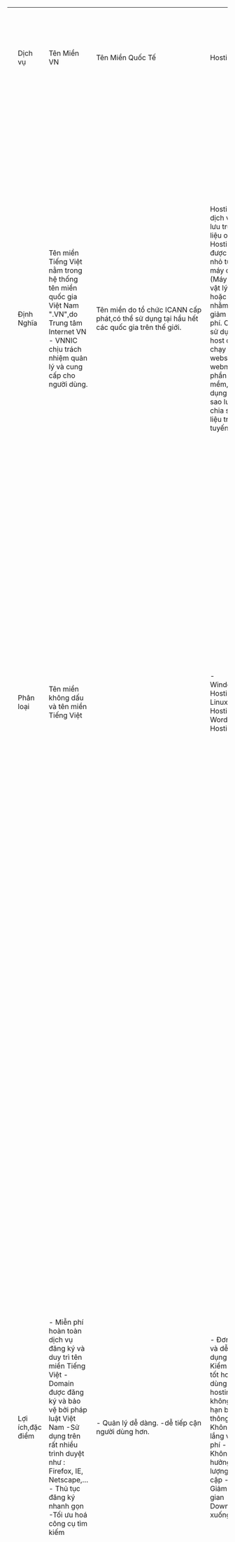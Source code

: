 ﻿| | | | | | | | | | | | | | | | |
|-|-|-|-|-|-|-|-|-|-|-|-|-|-|-|-|
| | | | | | | | | | | | | | | | |
| | | | | | | |Dịch Vụ Nhân Hòa Group| | | | | | | | |
| |Dịch vụ|Tên Miền VN|Tên Miền Quốc Tế|Hosting|UMAIL|Mail Server|Email Gsuite|SSL Certificate|Web4s|Website Wordpress|Bộ nhận diện thương hiệu|Tổng đài VFONE|Hóa Đơn Điện Tử|Hợp Đồng Điện Tử|Máy Chủ (Server)|
| |Định Nghĩa|Tên miền Tiếng Việt nằm trong hệ thống tên miền quốc gia Việt Nam ".VN",do Trung tâm Internet VN - VNNIC chịu trách nhiệm quản lý và cung cấp cho người dùng.|Tên miền do tổ chức ICANN cấp phát,có thể sử dụng tại hầu hết các quốc gia trên thế giới.|Hosting là dịch vụ lưu trữ dữ liệu online. Hosting được chia nhỏ từ máy chủ (Máy chủ vật lý hoặc VPS) nhằm giảm chi phí. Có thể sử dụng host để chạy website, webmail, phần mềm, ứng dụng hoặc sao lưu, chia sẻ dữ liệu trực tuyến.| Dịch vụ email theo tên miền giúp doanh nghiệp có thể kết nối, tương tác với khách hàng/ đối tác một cách dễ dàng, nhanh chóng và chuyên nghiệp hơn.|Là bưu điện kỹ thuật số,là một máy hoặc ứng dụng chịu trách nhiệm xử lý thư. Nói cách khác, một mail server hay còn gọi là máy chủ email, chịu trách nhiệm nhận và gửi email - đây chính là chức năng của nó.|bộ ứng dụng thân thiện người dùng, dễ sử dụng và giúp tiết kiệm chi phí cho doanh nghiệp. Bộ công cụ này cung cấp cho người dùng các tính năng từ email, lưu trữ google drive. Cho đến cuộc gọi video call, lập lịch hẹn, các thao tác văn bản lưu trữ theo thời gian thực.|SSL (Secure Sockets Layer)  là một tiêu chuẩn an ninh công nghệ toàn cầu tạo ra một liên kết giữa máy chủ web và trình duyệt. Liên kết này đảm bảo tất cả dữ liệu trao đổi giữa máy chủ web và trình duyệt luôn được bảo mật và an toàn.|Web4s (Web 4 step) là một giải pháp website doanh nghiệp và website thương mại điện tử toàn diện với đầy đủ tính năng vượt xa sự mong đợi với mức chi phí đầu tư và thời gian tối thiểu được cung cấp bởi Công ty Phần mềm Nhân Hòa dưới hình thức dịch vụ cho thuê website với tên miền riêng do khách hàng lựa chọn hoặc cung cấp. |Là mã nguồn thiết kế website chuyên nghiệp mở được viết bằng ngôn ngữ lập trình PHP, đồng thời sử dụng hệ quản trị cơ sở dữ liệu MySQL. Với WordPress, bạn có thể tạo trang web thương mại điện tử, cổng thông tin, portfolio online, diễn đàn thảo luận và những web tuyệt vời khác.| Là toàn bộ các yếu tố hữu hình của thương hiệu như logo, slogan, bộ nhận diện văn phòng, nhận diện tại điểm bán… Các yếu tố này được tạo nên từ những đường nét và màu sắc phối hợp với nhau một cách đồng bộ và khác biệt hoàn toàn với các thương hiệu khác, để lại ấn tượng trong tâm trí khách hàng. |Tổng đài điện thoại trên nền tảng điện toán đám mây giúp doanh nghiệp tiết kiệm hơn 50% tiền điện thoại hàng tháng. VFone có thể kết nối với các đầu số cố định/ 1900/ 1800 của các nhà mạng Việt Nam, cũng như tích hợp lên Website/ CRM giúp doanh nghiệp nâng cao hiệu quả bán hàng và CSKH.|Là tập hợp thông điệp dữ liệu về bán hàng hoá, cung ứng dịch vụ được tạo, lập, gửi, nhận, lưu trữ quản lý bằng phương tiện điện tử  Hóa đơn điện tử được khởi tạo, lập, xử lý trên hệ thống máy tính của tổ chức đã được cấp mã số thuế khi bán hàng hóa, dịch vụ và được lưu trữ trên máy tính của các bên theo quy định của pháp luật về giao dịch điện tử.|Hợp đồng điện tử là loại hợp đồng mà các bên thỏa thuận về việc xác lập, thay đổi hay là chấm dứt quyền nghĩa vụ được gửi đi, nhận lại và được lưu trữ trên các phương tiện điện tử như công nghệ điện, điện tử, kỹ thuật số, quang học và các phương tiện điện tử khác.|Server hay còn gọi là máy chủ là một hệ thống (phần mềm và phần cứng máy tính phù hợp) đáp ứng yêu cầu trên một mạng máy tính để cung cấp, hoặc hỗ trợ cung cấp một dịch vụ mạng. Các server có thể chạy trên một máy tính chuyên dụng, mà cũng thường được gọi là "máy chủ", hoặc nhiều máy tính nối mạng có khả năng máy chủ lưu trữ. Trong nhiều trường hợp, một máy tính có thể cung cấp nhiều dịch vụ và dịch vụ chạy đa dạng.|
| |Phân loại|Tên miền không dấu và tên miền Tiếng Việt| |- Windows Hosting - Linux Hosting - Wordpress Hosting| |Google Wordspace (Gsuite) và Microsoft (Email 365)| |- Comodo SLL - Geotrust SLL - Digicert SLL| | |- Logo chính - Logo màu thay thế - Logo ngang - Logo dọc| |Có mã và không có mã của cơ quan thuế.|- Phân loại theo công nghệ sử dụng - Phân loại theo chủ thể, mục đích, nội dung,…|Theo phương pháp xây dựng một hệ thống máy chủ, máy chủ chia làm 3 loại: - Máy chủ vật lý riêng (Dedicated Server) - Máy chủ ảo (VPS) - Máy chủ đám mây (Cloud Server) Theo chức năng, máy chủ được chia thành các loại sau: - Database servers (máy chủ cơ sở dữ liệu). - File servers  - Mail servers - Print servers - Web servers - Game servers - Application servers |
| |Lợi ích,đặc điểm|- Miễn phí hoàn toàn dịch vụ đăng ký và duy trì tên miền Tiếng Việt -Domain được đăng ký và bảo vệ bởi pháp luật Việt Nam -Sử dụng trên rất nhiều trình duyệt như : Firefox, IE, Netscape,…  - Thủ tục đăng ký nhanh gọn -Tối ưu hoá công cụ tìm kiếm|- Quản lý dễ dàng. -dễ tiếp cận người dùng hơn.|- Đơn giản và dễ sử dụng - Kiểm soát tốt hơn khi dùng hosting không giới hạn băng thông - Không lo lắng về chi phí - Không ảnh hưởng thời lượng truy cập - Giảm thời gian Downtime xuống|- Đảm bảo tính bảo mật - Hệ thống quản trị thuận tiện, chuyên nghiệp - Hoạt động ổn định - Gia tăng độ tin cậy cho địa chỉ mail|– Email server có thể xử lý số lượng lớn thư điện tử mỗi ngày.  – Có server riêng.  – Có tích hợp tính năng an toàn dữ liệu.  – Có hệ thống quản trị và quản lý các tài khoản riêng biệt cho nhân viên.  – Có thể cài đặt dung lượng tối đa cho từng mail.  – Có thể đổi mật khẩu khác nhau cho từng mail.  – Email server có khả năng chống virus và spam hiệu quả cao.  – Hỗ trợ Forwarder Email để cài đặt Email Offline.  – Có thể check mail trên cả webmail và Outlook Express.|- Tiết kiệm khá lớn chi phí cho việc lắp đặt phần cứng phần mềm, chi phí bảo trì,thuê nhân viên IT. - Dễ dàng tích hợp các ứng dụng liên quan nhờ nền tảng điện toán đám mây. - Không cần trả phí bản quyền - Liên lạc với đối tác(khách hàng) một cách dễ dàng|- Bảo mật và mã hóa các thông điệp trao đổi giữa trình duyệt và server. - Bảo mật các giao dịch giữa khách hàng và doanh nghiệp, các dịch vụ truy nhập hệ thống. - Bảo mật webmail và các ứng dụng như Outlook Web Acess, Exchange, và Office Communication Server. - Bảo mật các ứng dụng ảo hóa như Citrix Delivery Platform hoặc các ứng dụng điện toán mây. - Bảo mật dịch vụ FTP. - Bảo mật truy cập Control panel - Bảo mật các dịch vụ truyền dữ liệu trong mạng nội bộ, file sharing, extranet. - Bảo mật VPN Access Servers, Citrix Access Gateway. - Nâng cao hình ảnh, thương hiệu và uy tín doanh nghiệp - Nâng cao thứ hạng website trên kết quả tìm kiếm Google (SEO) - Tạo lợi thế cạnh tranh, tăng niềm tin của khách hàng đối với website, tăng số lượng giao dịch, giá trị giao dịch trực tuyến của khách hàng. Website không được xác thực và bảo mật sẽ luôn ẩn chứa nguy cơ bị xâm nhập dữ liệu, dẫn đến hậu quả khách hàng không tin tưởng sử dụng dịch vụ.| - Giảm tối đa chi phí quản lý website - Website ổn định, an toàn - Tương thích với mọi thiết bị - Phù hợp với nhiều ngành nghề với giao diện đa dạng - Cập nhật thông tin nhanh chóng - Tiếp cận khách hàng dễ dàng, tương tác ngay tức thời.|- Linh hoạt và dễ sử dụng  - Thân thiện với người dùng - Cung cấp chủ đề đa dạng, miễn phí - Trang web Wordpress thường có xếp hạng cao - Thân thiện trên nhiều thiết bị - Có cộng đồng hỗ trợ.|-  Định hình doanh nghiệp trong tâm trí khách hàng - Thuận lợi cho marketing - Giảm chi phí quảng cáo và khuyến mãi - Tăng doanh thu lợi nhuận - Tăng giá trị của công ty - Tạo niềm tự hào cho nhân viên - Tạo lợi thế cạnh tranh|- Tiết kiệm chi phí  - Sử dụng dễ dàng  - Mở rộng không giới hạn - Tạo dựng thương hiệu, nâng tầm vị thế DN,tạo lợi thế cạnh tranh với đối thủ.|- Giảm chi phí in ấn hóa đơn, lưu trữ hóa đơn, vận chuyển hóa đơn, nâng cao hiệu quả sản xuất, kinh doanh, tránh được tình trạng cháy, hỏng, mất hóa đơn. - Đảm bảo độ chính xác và an toàn cao, tránh tình trạng làm giả hóa đơn: quy trình xác thực hóa đơn khép kín với nhiều bước bảo mật giúp cho hóa đơn khó có thể bị giả mạo. - Tiết kiệm thời gian cho doanh nghiệp, Giảm thiểu các thủ tục hành chính: có thể tạo mẫu hóa đơn, phát hành hóa đơn ngay tại doanh nghiệp và gửi lên cơ quan thuế qua đường điện tử. - doanh nghiệp có thể tạo lập và gửi hóa đơn cho khách hàng ngay sau khi ký số thông qua nhiều hình thức như: gửi hóa đơn cho khách hàng qua hệ thống email tích hợp trên phần mềm, thông báo cho khách hàng nhận hóa đơn trên website, export ra file zip để gửi cho khách hàng qua hình thức gửi email thông thường.|– Thông tin được thể hiện dưới dạng dữ liệu điện tử: hợp đồng điện tử phải được thiết lập dưới dạng thông điệp dữ liệu theo quy định của Luật giao dịch điện tử 2005. Trong giao kết hợp đồng điện tử, trừ trường hợp các bên có thỏa thuận khác, đề nghị giao kết hợp đồng và chấp nhận giao kết hợp đồng có thể được thực hiện thông qua thông điệp dữ liệu.  – Tiết kiệm chi phí và thời gian: Mọi quá trình của hợp đồng đều được thực hiện trực tuyến không cần phải in ấn, quản lý hay lưu trữ một lượng hợp đồng hay có thể giảm thiểu tối đa thời gian khi không phải cần chuyển hợp đồng hay gặp trực tiếp để ký kết.  – Lưu trữ và tìm kiếm nhanh chóng: Với sự phát triển hiện đại của công nghệ thì việc lưu trữ và tra cứu thông tin của hợp đồng điện tử được thực hiện một cách tiện lợi và nhanh chóng hơn rất nhiều so với hợp đồng bằng giấy.|- Không bị hạn chế về mặt tài nguyên máy chủ, tăng không gian lưu trữ, băng thông, chịu được số lượng lớn người truy cập cùng lúc. - Không phải chia sẻ với người dùng khác - Được quyền cài đặt hệ và cấu hình theo nhu cầu riêng. - Khả năng bảo mật cao, hạn chế được các cuộc tấn công mạng. - Quản trị từ xa hoặc trực tiếp dễ dàng|
| |Đối tượng khách hàng thường hay sử dụng|Các tổ chức, cá nhân không hoạt động ở Việt Nam|Các cá nhân, tổ chức trên thế giới|Các cá nhân, tổ chức|Các tổ chức, doanh nghiệp|Các tổ chức,doanh nghiệp|Các tổ chức,doanh nghiệp|Các cá nhân, tổ chức, doanh nghiệp|Các cá nhân, tổ chức, doanh nghiệp|Các tổ chức, doanh nghiệp|Các tổ chức, doanh nghiệp|Các tổ chức, doanh nghiệp|Các tổ chức, doanh nghiệp|Các tổ chức, doanh nghiệp|Các cá nhân, tổ chưc, doanh nghiệp|
| |Thời hạn|Không giới hạn thời hạn|Từ 1-10 năm|Không giới hạn| | | | | | | | | | | |
| |Các thuật ngữ liên quan|-VNNIC (Vietnam Internet Network Information) : Trung tâm Internet Việt Nam - Whois : Phương thức dùng để tra cứu thông tin tên miền - Contact : Người sở hữu tên miền, được ghi trong bản ghi Whois.|- DNS (Domain Name System) : Hệ thống phân giải tên miền,cho phép thiết lập tương ứng giữa IP và tên miền trên Internet - Whois : Phương thức dùng để tra cứu thông tin tên miền - Contact : Người sở hữu tên miền, được ghi trong bản ghi Whois.|- Hosting : máy chủ chứa mã nguồn, dữ liệu của website - Cpanel, Direct Admin, Parallels Plesk Panel : là trình quản lý hosting. - Disk Space : là dung lượng lưu trữ, tương tự dung lượng lưu trữ trên máy tính| |- TLS Mail Server : bảo mật tầng truyền tải (Transport Layer Security). TLS hoạt động cùng với tầng ổ bảo mật SHL (Secure Sockets Layer). Mục đích chính cung cấp phương thức vận chuyển mã hoá cho đăng nhập được chứng thực của SASL. - SASL Mail Server : SASL là lớp xác thực và bảo mật đơn giản (Simple Authentication and Security Layer). Để xác thực người dùng. SASL thực hiện xác thực, sau đó TLS cung cấp vận chuyển mã hoá dữ liệu xác thực. -  Webmail  : email trên nền website. Một số webmail mà các bạn có thường thấy như hotmail, gmail, yahoo mail. Webmail cho phép người dùng truy cập email bất cứ lúc nào.| |- DV SSL (Domain Validation) : chứng chỉ xác thực tên miền - OV SSL (Organization Validation) : chứng chỉ xác thực tổ chức - EV SSL (Extended Validation) : chứng chỉ xác thực mở rộng - SANs SSL (Subject Alternative Names) : chứng chỉ được thiết kế dành riêng cho các ứng dụng Communication của Microsoft như Microsoft Exchange Server, Microsoft Office Communications - Wildcard SSL (Wildcard SSL Certificate):  chỉ một chứng chỉ Wildcard SSL duy nhất có thể được cấp cho vô số các tên miền phụ không giới hạn.I10| | | |- VoIP (Voice over Internet Protocol) :  công nghệ truyền tiếng nói của con người qua mạng máy tính sử dụng bộ giao thức TCP/IP,  sử dụng các gói dữ liệu IP với thông tin được truyền tải là mã hoá của âm thanh - Inbound và Outbound : Inbound là nói đến cuộc gọi mà doanh nghiệp tiếp nhận từ các khách hàng bên ngoài. Còn Outbound là các cuộc gọi mà doanh nghiệp chủ động liên lạc đến khách hàng, hoặc còn có cách gọi ngắn gọn khác là "call in" & "call out". -  CRM (Customer Relationship Management) : phần mềm có khả năng lưu trữ, tích hợp và đồng bộ dữ liệu của khách hàng, có thể kể đến như: thông tin cơ bản, lịch sử tương tác qua các kênh, phân loại khách hàng..|- Tiêu hủy hóa đơn điện tử là làm cho hóa đơn điện tử không thể truy cập và tham chiếu đến thông tin chứa trong nó. - Huỷ hoá đơn điện tử là hình thức xóa dữ liệu hoá đơn trên các thiết bị điện tử hay sao lưu trực tuyến, để không thể truy xem hoá đơn theo mọi hình thức. Việc hủy hóa đơn điện tử sẽ làm cho hóa đơn đó không có giá trị sử dụng nữa. - Phát hành hóa đơn điện tử là thao tác người dùng thực hiện ký số thành công lên hóa đơn để hóa đơn có giá trị pháp lý kể từ thời điểm ký. Nhiều người dùng vẫn quen dùng thuật ngữ xuất hóa đơn thay cho phát hành hóa đơn, về bản chất, 2 thuật ngữ này được hiểu là giống nhau.|- “Văn bản điện tử” là văn bản dưới dạng thông điệp dữ liệu14 được tạo lập hoặc được số hóa từ văn bản giấy và trình bày đúng thể thức, kỹ thuật, định dạng theo quy định. -  “Xác thực điện tử” - e-Authentication là việc xác minh danh tính điện tử của người sử dụng, là điều kiện bắt buộc để cho phép thực hiện giao dịch điện tử hay là việc kiểm tra định danh điện tử của cá nhân hoặc tổ chức để cho phép truy cập vào các dịch vụ hoặc tài nguyên của hệ thống thông tin. -  “Phương tiện xác thực” - Authenticator là phương tiện có chứa yếu tố xác thực mà cá nhân hoặc tổ chức sở hữu và kiểm soát, được sử dụng để xác thực định danh của cá nhân, tổ chức đó.|- CPU (Central Processing Unit) : Bộ xử lý trung tâm - SaaS (Software as a Service) : phần mềm dạng dịch vụ,là mô hình phân phối phần mềm qua điện toán đám mây. - PaaS (Platform as a Service) : Nền tảng dịch vụ , cung cấp môi trường thực hiện các chương trình thiết yếu hay cơ sở dữ liệu để chạy phần mềm ứng dụng. - IaaS (Infrastructure as a Service) : Dịch vụ cơ sở hạ tầng , cung cấp cơ sở hạ tầng công nghệ thông tin thông qua internet bằng cách sử dụng các kĩ thuật công nghệ ảo hóa.|
| |Một số câu hỏi thường gặp|- Tên miền là gì ? -Tên miền ".VN" bao gồm những tên miền nào ? -Tên miền quốc gia Việt Nam là gì?|- Việc thông báo sử dụng tên miền quốc tế tại Website http://www.thongbaotenmien.vn có mất phí không? - Nếu không thông báo sử dụng tên miền quốc tế với Bộ Thông tin và Truyền thông thì sẽ bị xử phạt như thế nào? -Tôi muốn đăng ký tên miền .eu cần phải làm như thế nào?|- Hosting không giới hạn là gì ? - Làm sao để chọn hosting không giới hạn cho website ? - Làm thế nào nhận biết hosting không giới hạn ?|- Cách đăng ký Email Umail như thế nào ? - Umail là gì ?|- Mail Server là gì ?  - Cách truy cập vào mail server ?|- Google Wordspace (G Suite) là gì? - Những tính năng cơ bản của GG space (G Suite) là gì ?|- EV SSL là gì ?  - Mã hóa tiêu chuẩn TLS là gì ? - Chứng chỉ SSL Domain là gì ? |- Web4step là gì ?  - Làm thế nào để có 1 website ? |- Wordpress là gì ? - Thiết kế website bằng wordpress là nên hay không nên ? |- Vì sao cần thiết kế nhận diện thương hiệu ? - Có nên tái xây dựng thương hiệu ?|- Nên chọn tổng đài truyền thống hay tổng đài ảo ?  - Tổng đài VFONE là gì ?|- Hóa đơn điện tử là gì ?  - Hướng dẫn sử dụng hóa đơn điện tử ? - Bản thể hiện của hóa đơn điện tử có hợp lệ hay không ?|- Hợp đồng điện tử là gì?  - Những quy định về hợp đồng điện tử ?  - Hợp đồng điện tử có gì khác so với hợp đồng truyền thống? |- Server là gì?  - Máy chủ server thường được sử dụng vào đâu ?  Vai trò của máy chủ server ? |
| |Ghi Chú| | | | | | | | | | | | | | |
